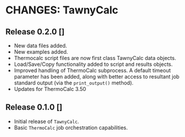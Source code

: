 CHANGES: TawnyCalc
==================

Release 0.2.0 []
----------------
* New data files added.
* New examples added.
* Thermocalc script files are now first class TawnyCalc
  data objects.
* Load/Save/Copy functionality added to script and results objects.
* Improved handling of ThermoCalc subprocess. A default
  timeout parameter has been added, along with better access
  to resultant job standard output (via the `print_output()` 
  method).
* Updates for ThermoCalc 3.50



Release 0.1.0 []
----------------
* Initial release of `TawnyCalc`.
* Basic `ThermoCalc` job orchestration capabilities. 